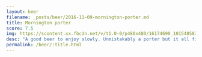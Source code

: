 ```yaml
---
layout: beer
filename: _posts/beer/2016-11-09-mornington-porter.md
title: Mornington porter
score: 7.5
img: https://scontent.xx.fbcdn.net/v/t1.0-0/p480x480/16174690_10154858210328745_1747042745805335072_n.jpg?oh=f54f7c29cd70af9efb7de9fdcbea168d&oe=5903C891
desc: "A good beer to enjoy slowly. Unmistakably a porter but it all fits together well"
permalink: /beer/:title.html
---
```

